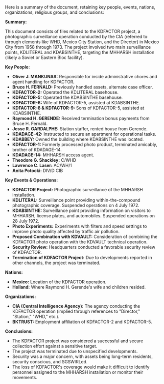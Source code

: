 Here is a summary of the document, retaining key people, events, nations, organizations, religious groups, and conclusions:

**Summary:**

This document consists of files related to the KDFACTOR project, a photographic surveillance operation conducted by the CIA (referred to through elements like WHD, Mexico City Station, and the Director) in Mexico City from 1958 through 1973. The project involved two main surveillance points, KDLITERAL and KDABSINTHE, targeting the MHHARSH installation (likely a Soviet or Eastern Bloc facility).

**Key People:**

*   **Oliver J. MANKUNAS:** Responsible for inside administrative chores and agent handling for KDFACTOR.
*   **Bruce H. FERNALD:** Previously handled assets, alternate case officer.
*   **KDFACTOR-2:** Operated the KDLITERAL basehouse.
*   **KDFACTOR-5:** Operated the KDABSINTHE basehouse.
*   **KDFACTOR-6:** Wife of KDFACTOR-5, assisted at KDABSINTHE.
*   **KDFACTOR-8 & KDFACTOR-9:** Sons of KDFACTOR-5, assisted at KDABSINTHE.
*   **Raymond H. GERENDE:** Received termination bonus payments from Bruce H. Fernald.
*   **Jesse R. GARDALPHE:** Station staffer, rented house from Gerende.
*   **KDADAGE-42:** Instructed to secure an apartment for operational tasks.
*   **KDABBEY:** Owned the building where KDABSINTHE was located.
*   **KDFACTOR-1:** Formerly processed photo product, terminated amicably, brother of KDADAGE-14.
*   **KDADAGE-14:** MHHARSH access agent.
*   **Theodore G. Shackley:** C/WHD
*   **Lawrence C. Laser:** AC/WH/1
*   **Anita Potocki:** DIV/D CIB

**Key Events & Operations:**

*   **KDFACTOR Project:** Photographic surveillance of the MHHARSH installation.
*   **KDLITERAL:** Surveillance point providing within-the-compound photographic coverage. Suspended operations on 4 July 1972.
*   **KDABSINTHE:** Surveillance point providing information on visitors to MHHARSH, license plates, and automobiles. Suspended operations on 28 July 1972.
*   **Photo Experiments:** Experiments with filters and speed settings to improve photo quality affected by traffic air pollution.
*   **Proposed Combination with KDVAULT:** Consideration of combining the KDFACTOR photo operation with the KDVAULT technical operation.
*   **Security Review:** Headquarters conducted a favorable security review of KDFACTOR.
*   **Termination of KDFACTOR Project:** Due to developments reported in other channels, the project was terminated.

**Nations:**

*   **Mexico:** Location of the KDFACTOR operation.
*   **Holland:** Where Raymond H. Gerende's wife and children resided.

**Organizations:**

*   **CIA (Central Intelligence Agency):** The agency conducting the KDFACTOR operation (implied through references to "Director," "Station," "WHD," etc.).
*   **BKTRUST:** Employment affiliation of KDFACTOR-2 and KDFACTOR-5.

**Conclusions:**

*   The KDFACTOR project was considered a successful and secure collection effort against a sensitive target.
*   The project was terminated due to unspecified developments.
*   Security was a major concern, with assets being long-term residents, security conscious, and SGSWIRLed.
*   The loss of KDFACTOR's coverage would make it difficult to identify personnel assigned to the MHHARSH installation or monitor their movements.
